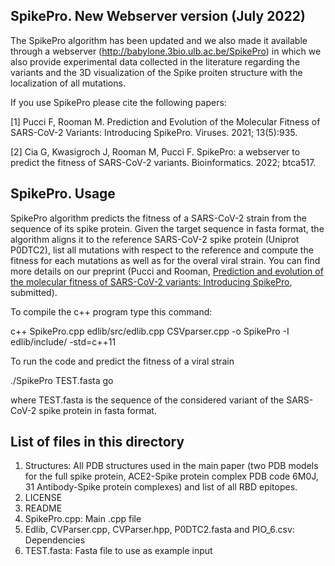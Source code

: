 ## SpikePro. New Webserver version (July 2022)

The SpikePro algorithm has been updated and we also made it available through a webserver (http://babylone.3bio.ulb.ac.be/SpikePro) in which we also provide experimental data collected in the literature regarding the variants and the 3D visualization of the Spike proiten structure with the localization of all mutations. 

If you use SpikePro please cite the following papers:

[1] Pucci F, Rooman M. Prediction and Evolution of the Molecular Fitness of SARS-CoV-2 Variants: Introducing SpikePro. Viruses. 2021; 13(5):935. 

[2] Cia G, Kwasigroch J, Rooman M, Pucci F. SpikePro: a webserver to predict the fitness of SARS-CoV-2 variants. Bioinformatics. 2022; btca517.


## SpikePro. Usage

SpikePro algorithm predicts the fitness of a SARS-CoV-2 strain from the sequence of its spike protein. Given the target sequence in fasta format, the algorithm aligns it to the reference SARS-CoV-2 spike protein (Uniprot P0DTC2), list all mutations with respect to the reference and compute the fitness for each mutations as well as for the overal viral strain. You can find more details on our preprint (Pucci and Rooman, [Prediction and evolution of the molecular fitness of SARS-CoV-2 variants: Introducing SpikePro](https://www.biorxiv.org/content/10.1101/2021.04.11.439322v1), submitted).   


To compile the c++ program type this command:

c++ SpikePro.cpp edlib/src/edlib.cpp CSVparser.cpp -o SpikePro -I edlib/include/ -std=c++11

To run the code and predict the fitness of a viral strain 

./SpikePro TEST.fasta go

where TEST.fasta is the sequence of the considered variant of the SARS-CoV-2 spike protein in fasta format.  


## List of files in this directory

1) Structures: All PDB structures used in the main paper (two PDB models for the full spike protein, ACE2-Spike protein complex PDB code 6M0J, 31 Antibody-Spike protein complexes) and list of all RBD epitopes. 
2) LICENSE
3) README
4) SpikePro.cpp: Main .cpp file
5) Edlib, CVParser.cpp, CVParser.hpp, P0DTC2.fasta and PIO_6.csv: Dependencies
6) TEST.fasta: Fasta file to use as example input 




